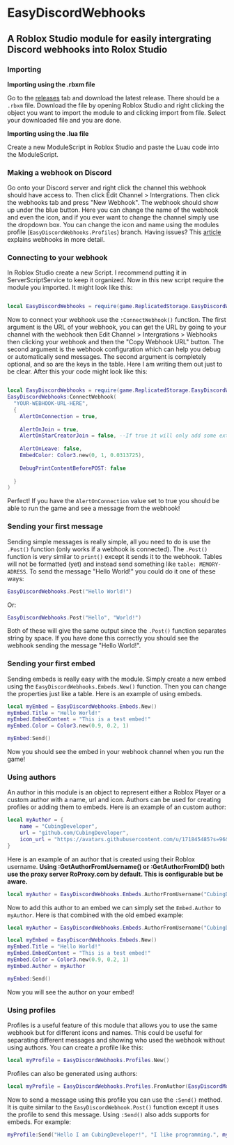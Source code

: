 # EasyDiscordWebhooks
## A Roblox Studio module for easily intergrating Discord webhooks into Rolox Studio

### Importing

**Importing using the .rbxm file**

Go to the [releases](https://github.com/CubingDeveloper/EasyDiscordWebhooks/releases) tab and download the latest release. There should be a `.rbxm` file. Download the file by opening Roblox Studio and right clicking the object you want to import the module to and clicking import from file. Select your downloaded file and you are done.

**Importing using the .lua file**

Create a new ModuleScript in Roblox Studio and paste the Luau code into the ModuleScript.

### Making a webhook on Discord
Go onto your Discord server and right click the channel this webhook should have access to. Then click Edit Channel > Intergrations. Then click the webhooks tab and press "New Webhook". The webhook should show up under the blue button. Here you can change the name of the webhook and even the icon, and if you ever want to change the channel simply use the dropdown box. You can change the icon and name using the modules profile (`EasyDiscordWebhooks.Profiles`) branch. Having issues? This [article](https://support.discord.com/hc/en-us/articles/228383668-Intro-to-Webhooks) explains webhooks in more detail.

### Connecting to your webhook
In Roblox Studio create a new Script. I recommend putting it in ServerScriptService to keep it organized. Now in this new script require the module you imported. It might look like this:
```lua

local EasyDiscordWebhooks = require(game.ReplicatedStorage.EasyDiscordWebhooks)

```
Now to connect your webhook use the `:ConnectWebhook()` function. The first argument is the URL of your webhook, you can get the URL by going to your channel with the webhook then Edit Channel > Intergrations > Webhooks then clicking your webhook and then the "Copy Webhook URL" button. The second argument is the webhook configuration which can help you debug or automatically send messages. The second argument is completely optional, and so are the keys in the table. Here I am writing them out just to be clear. After this your code might look like this:
```lua

local EasyDiscordWebhooks = require(game.ReplicatedStorage.EasyDiscordWebhooks)
EasyDiscordWebhooks:ConnectWebhook(
  "YOUR-WEBHOOK-URL-HERE",
  {
  	AlertOnConnection = true,
  
  	AlertOnJoin = true,
  	AlertOnStarCreatorJoin = false, --If true it will only add some extra effects, not completely remove it as long as AlertOnJoin is true
  	
  	AlertOnLeave: false,
  	EmbedColor: Color3.new(0, 1, 0.0313725),
  	
  	DebugPrintContentBeforePOST: false
	
  }
)

```
Perfect! If you have the `AlertOnConnection` value set to true you should be able to run the game and see a message from the webhook!

### Sending your first message
Sending simple messages is really simple, all you need to do is use the `.Post()` function (only works if a webhook is connected). The `.Post()` function is very similar to `print()` except it sends it to the webhook. Tables will not be formatted (yet) and instead send something like `table: MEMORY-ADRESS`. To send the message "Hello World!" you could do it one of these ways:

```lua
EasyDiscordWebhooks.Post("Hello World!")
```
Or:
```lua
EasyDiscordWebhooks.Post("Hello", "World!")
```
Both of these will give the same output since the `.Post()` function separates string by space. If you have done this correctly you should see the webhook sending the message "Hello World!". 

### Sending your first embed
Sending embeds is really easy with the module. Simply create a new embed using the `EasyDiscordWebhooks.Embeds.New()` function. Then you can change the properties just like a table. Here is an example of using embeds.
```lua
local myEmbed = EasyDiscordWebhooks.Embeds.New()
myEmbed.Title = "Hello World!"
myEmbed.EmbedContent = "This is a test embed!"
myEmbed.Color = Color3.new(0.9, 0.2, 1)

myEmbed:Send()
```
Now you should see the embed in your webhook channel when you run the game! 

### Using authors
An author in this module is an object to represent either a Roblox Player or a custom author with a name, url and icon. Authors can be used for creating profiles or adding them to embeds. Here is an example of an custom author:
```lua
local myAuthor = {
	name = "CubingDeveloper",
	url = "github.com/CubingDeveloper",
	icon_url = "https://avatars.githubusercontent.com/u/171845485?s=96&v=4"
}

```
Here is an example of an author that is created using their Roblox username. **Using :GetAuthorFromUsername() or :GetAuthorFromID() both use the proxy server RoProxy.com by default. This is configurable but be aware.**
```lua
local myAuthor = EasyDiscordWebhooks.Embeds.AuthorFromUsername("CubingDeveloper")
```
Now to add this author to an embed we can simply set the `Embed.Author` to `myAuthor`. Here is that combined with the old embed example:
```lua
local myAuthor = EasyDiscordWebhooks.Embeds.AuthorFromUsername("CubingDeveloper")

local myEmbed = EasyDiscordWebhooks.Embeds.New()
myEmbed.Title = "Hello World!"
myEmbed.EmbedContent = "This is a test embed!"
myEmbed.Color = Color3.new(0.9, 0.2, 1)
myEmbed.Author = myAuthor

myEmbed:Send()
```
Now you will see the author on your embed!

### Using profiles
Profiles is a useful feature of this module that allows you to use the same webhook but for different icons and names. This could be useful for separating different messages and showing who used the webhook without using authors. You can create a profile like this:
```lua
local myProfile = EasyDiscordWebhooks.Profiles.New()
```
Profiles can also be generated using authors:
```lua
local myProfile = EasyDiscordWebhooks.Profiles.FromAuthor(EasyDiscordModule.Embeds.AuthorFromUsername("CubingDeveloper"))
```
Now to send a message using this profile you can use the `:Send()` method. It is quite similar to the `EasyDiscordWebhook.Post()` function except it uses the profile to send this message. Using `:Send()` also adds supports for embeds. For example:
```lua
myProfile:Send("Hello I am CubingDeveloper!", "I like programming.", myEmbed --[[Not defined in this code snippet and is just an example]])
```
